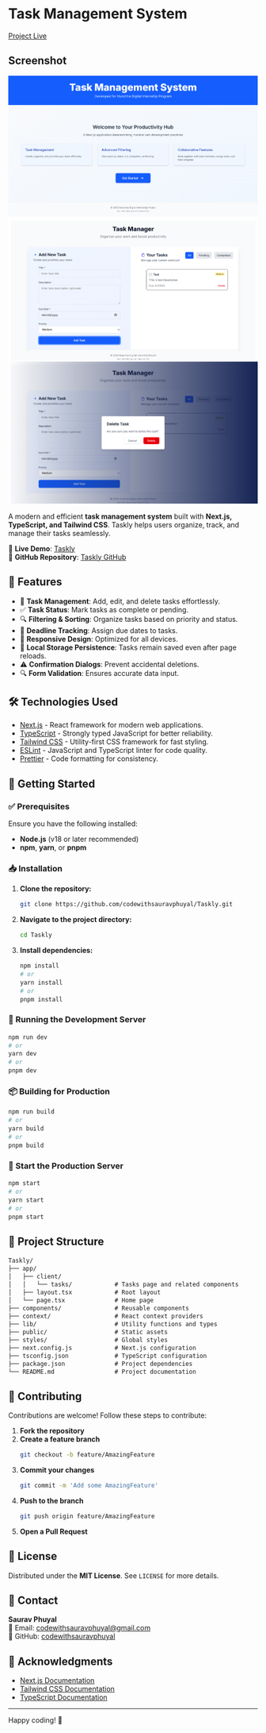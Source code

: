 # Task Management System
[Project Live](https://taskly-lemon.vercel.app/)

## Screenshot
![Screenshot 1](https://raw.githubusercontent.com/codewithsauravphuyal/TaskMasterJs/refs/heads/main/Screenshot/Screenshot%202025-04-03%20100607.png)
![Screenshot 2](https://raw.githubusercontent.com/codewithsauravphuyal/TaskMasterJs/refs/heads/main/Screenshot/Screenshot%202025-04-03%20100643.png)
![Screenshot 3](https://raw.githubusercontent.com/codewithsauravphuyal/TaskMasterJs/refs/heads/main/Screenshot/Screenshot%202025-04-03%20100651.png)


A modern and efficient **task management system** built with **Next.js, TypeScript, and Tailwind CSS**. Taskly helps users organize, track, and manage their tasks seamlessly.

🔗 **Live Demo**: [Taskly](https://taskly-lemon.vercel.app/)  
🔗 **GitHub Repository**: [Taskly GitHub](https://github.com/codewithsauravphuyal/Taskly)

## 🚀 Features

- 📝 **Task Management**: Add, edit, and delete tasks effortlessly.
- ✅ **Task Status**: Mark tasks as complete or pending.
- 🔍 **Filtering & Sorting**: Organize tasks based on priority and status.
- 📅 **Deadline Tracking**: Assign due dates to tasks.
- 📱 **Responsive Design**: Optimized for all devices.
- 💾 **Local Storage Persistence**: Tasks remain saved even after page reloads.
- ⚠️ **Confirmation Dialogs**: Prevent accidental deletions.
- 🔍 **Form Validation**: Ensures accurate data input.

## 🛠️ Technologies Used

- [Next.js](https://nextjs.org/) - React framework for modern web applications.
- [TypeScript](https://www.typescriptlang.org/) - Strongly typed JavaScript for better reliability.
- [Tailwind CSS](https://tailwindcss.com/) - Utility-first CSS framework for fast styling.
- [ESLint](https://eslint.org/) - JavaScript and TypeScript linter for code quality.
- [Prettier](https://prettier.io/) - Code formatting for consistency.

## 📌 Getting Started

### ✅ Prerequisites

Ensure you have the following installed:

- **Node.js** (v18 or later recommended)
- **npm**, **yarn**, or **pnpm**

### 📥 Installation

1. **Clone the repository:**
   ```bash
   git clone https://github.com/codewithsauravphuyal/Taskly.git
   ```
2. **Navigate to the project directory:**
   ```bash
   cd Taskly
   ```
3. **Install dependencies:**
   ```bash
   npm install
   # or
   yarn install
   # or
   pnpm install
   ```

### 🏃 Running the Development Server

```bash
npm run dev
# or
yarn dev
# or
pnpm dev
```

### 📦 Building for Production

```bash
npm run build
# or
yarn build
# or
pnpm build
```

### 🚀 Start the Production Server

```bash
npm start
# or
yarn start
# or
pnpm start
```

## 📂 Project Structure

```
Taskly/
├── app/
│   ├── client/
│   │   └── tasks/            # Tasks page and related components
│   ├── layout.tsx            # Root layout
│   └── page.tsx              # Home page
├── components/               # Reusable components
├── context/                  # React context providers
├── lib/                      # Utility functions and types
├── public/                   # Static assets
├── styles/                   # Global styles
├── next.config.js            # Next.js configuration
├── tsconfig.json             # TypeScript configuration
├── package.json              # Project dependencies
└── README.md                 # Project documentation
```

## 🤝 Contributing

Contributions are welcome! Follow these steps to contribute:

1. **Fork the repository**
2. **Create a feature branch**
   ```bash
   git checkout -b feature/AmazingFeature
   ```
3. **Commit your changes**
   ```bash
   git commit -m 'Add some AmazingFeature'
   ```
4. **Push to the branch**
   ```bash
   git push origin feature/AmazingFeature
   ```
5. **Open a Pull Request**

## 📜 License

Distributed under the **MIT License**. See `LICENSE` for more details.

## 📧 Contact

**Saurav Phuyal**  
📩 Email: [codewithsauravphuyal@gmail.com](mailto:codewithsauravphuyal@gmail.com)  
🔗 GitHub: [codewithsauravphuyal](https://github.com/codewithsauravphuyal)

## 🌟 Acknowledgments

- [Next.js Documentation](https://nextjs.org/docs)
- [Tailwind CSS Documentation](https://tailwindcss.com/docs)
- [TypeScript Documentation](https://www.typescriptlang.org/docs)

---

Happy coding! 🚀

